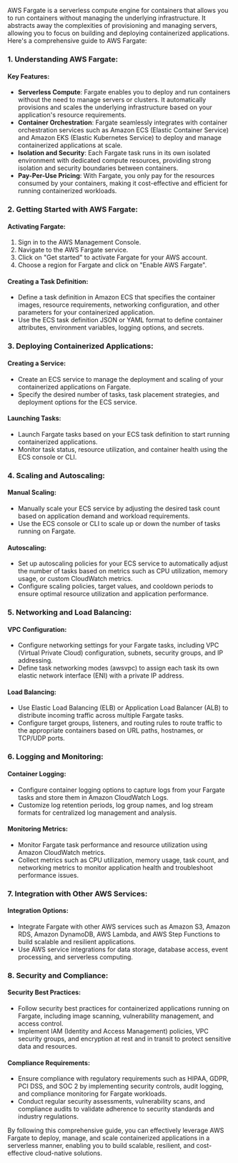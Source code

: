 AWS Fargate is a serverless compute engine for containers that allows you to run containers without managing the underlying infrastructure. It abstracts away the complexities of provisioning and managing servers, allowing you to focus on building and deploying containerized applications. Here's a comprehensive guide to AWS Fargate:

### 1. Understanding AWS Fargate:

#### Key Features:
- **Serverless Compute**: Fargate enables you to deploy and run containers without the need to manage servers or clusters. It automatically provisions and scales the underlying infrastructure based on your application's resource requirements.
- **Container Orchestration**: Fargate seamlessly integrates with container orchestration services such as Amazon ECS (Elastic Container Service) and Amazon EKS (Elastic Kubernetes Service) to deploy and manage containerized applications at scale.
- **Isolation and Security**: Each Fargate task runs in its own isolated environment with dedicated compute resources, providing strong isolation and security boundaries between containers.
- **Pay-Per-Use Pricing**: With Fargate, you only pay for the resources consumed by your containers, making it cost-effective and efficient for running containerized workloads.

### 2. Getting Started with AWS Fargate:

#### Activating Fargate:
1. Sign in to the AWS Management Console.
2. Navigate to the AWS Fargate service.
3. Click on "Get started" to activate Fargate for your AWS account.
4. Choose a region for Fargate and click on "Enable AWS Fargate".

#### Creating a Task Definition:
- Define a task definition in Amazon ECS that specifies the container images, resource requirements, networking configuration, and other parameters for your containerized application.
- Use the ECS task definition JSON or YAML format to define container attributes, environment variables, logging options, and secrets.

### 3. Deploying Containerized Applications:

#### Creating a Service:
- Create an ECS service to manage the deployment and scaling of your containerized applications on Fargate.
- Specify the desired number of tasks, task placement strategies, and deployment options for the ECS service.

#### Launching Tasks:
- Launch Fargate tasks based on your ECS task definition to start running containerized applications.
- Monitor task status, resource utilization, and container health using the ECS console or CLI.

### 4. Scaling and Autoscaling:

#### Manual Scaling:
- Manually scale your ECS service by adjusting the desired task count based on application demand and workload requirements.
- Use the ECS console or CLI to scale up or down the number of tasks running on Fargate.

#### Autoscaling:
- Set up autoscaling policies for your ECS service to automatically adjust the number of tasks based on metrics such as CPU utilization, memory usage, or custom CloudWatch metrics.
- Configure scaling policies, target values, and cooldown periods to ensure optimal resource utilization and application performance.

### 5. Networking and Load Balancing:

#### VPC Configuration:
- Configure networking settings for your Fargate tasks, including VPC (Virtual Private Cloud) configuration, subnets, security groups, and IP addressing.
- Define task networking modes (awsvpc) to assign each task its own elastic network interface (ENI) with a private IP address.

#### Load Balancing:
- Use Elastic Load Balancing (ELB) or Application Load Balancer (ALB) to distribute incoming traffic across multiple Fargate tasks.
- Configure target groups, listeners, and routing rules to route traffic to the appropriate containers based on URL paths, hostnames, or TCP/UDP ports.

### 6. Logging and Monitoring:

#### Container Logging:
- Configure container logging options to capture logs from your Fargate tasks and store them in Amazon CloudWatch Logs.
- Customize log retention periods, log group names, and log stream formats for centralized log management and analysis.

#### Monitoring Metrics:
- Monitor Fargate task performance and resource utilization using Amazon CloudWatch metrics.
- Collect metrics such as CPU utilization, memory usage, task count, and networking metrics to monitor application health and troubleshoot performance issues.

### 7. Integration with Other AWS Services:

#### Integration Options:
- Integrate Fargate with other AWS services such as Amazon S3, Amazon RDS, Amazon DynamoDB, AWS Lambda, and AWS Step Functions to build scalable and resilient applications.
- Use AWS service integrations for data storage, database access, event processing, and serverless computing.

### 8. Security and Compliance:

#### Security Best Practices:
- Follow security best practices for containerized applications running on Fargate, including image scanning, vulnerability management, and access control.
- Implement IAM (Identity and Access Management) policies, VPC security groups, and encryption at rest and in transit to protect sensitive data and resources.

#### Compliance Requirements:
- Ensure compliance with regulatory requirements such as HIPAA, GDPR, PCI DSS, and SOC 2 by implementing security controls, audit logging, and compliance monitoring for Fargate workloads.
- Conduct regular security assessments, vulnerability scans, and compliance audits to validate adherence to security standards and industry regulations.

By following this comprehensive guide, you can effectively leverage AWS Fargate to deploy, manage, and scale containerized applications in a serverless manner, enabling you to build scalable, resilient, and cost-effective cloud-native solutions.